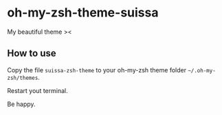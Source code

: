 # oh-my-zsh-theme-suissa

My beautiful theme ><

## How to use

Copy the file `suissa-zsh-theme` to your oh-my-zsh theme folder `~/.oh-my-zsh/themes`.

Restart yout terminal.

Be happy.
